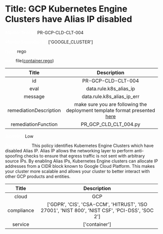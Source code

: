 



# Title: GCP Kubernetes Engine Clusters have Alias IP disabled


***<font color="white">Master Test Id:</font>*** PR-GCP-CLD-CLT-004

***<font color="white">Master Snapshot Id:</font>*** ['GOOGLE_CLUSTER']

***<font color="white">type:</font>*** rego

***<font color="white">rule:</font>*** file([container.rego])  
  
  
  
  

|Title|Description|
| :---: | :---: |
|id|PR-GCP-CLD-CLT-004|
|eval|data.rule.k8s_alias_ip|
|message|data.rule.k8s_alias_ip_err|
|remediationDescription|make sure you are following the deployment template format presented <a href='https://cloud.google.com/kubernetes-engine/docs/reference/rest/v1/projects.locations.clusters' target='_blank'>here</a>|
|remediationFunction|PR_GCP_CLD_CLT_004.py|


***<font color="white">Severity:</font>*** Low

***<font color="white">Description:</font>*** This policy identifies Kubernetes Engine Clusters which have disabled Alias IP. Alias IP allows the networking layer to perform anti-spoofing checks to ensure that egress traffic is not sent with arbitrary source IPs. By enabling Alias IPs, Kubernetes Engine clusters can allocate IP addresses from a CIDR block known to Google Cloud Platform. This makes your cluster more scalable and allows your cluster to better interact with other GCP products and entities.  
  
  

|Title|Description|
| :---: | :---: |
|cloud|GCP|
|compliance|['GDPR', 'CIS', 'CSA-CCM', 'HITRUST', 'ISO 27001', 'NIST 800', 'NIST CSF', 'PCI-DSS', 'SOC 2']|
|service|['container']|



[container.rego]: https://github.com/prancer-io/prancer-compliance-test/tree/master/google/cloud/container.rego
